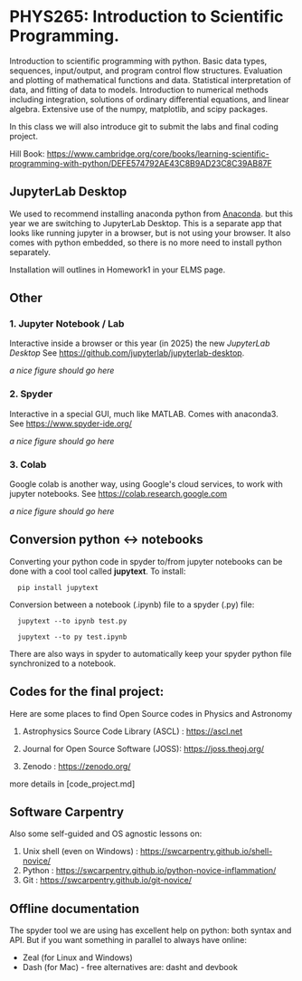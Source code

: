 # PHYS265: Introduction to Scientific Programming.

Introduction to scientific programming with python. Basic data types,
sequences, input/output, and program control flow
structures. Evaluation and plotting of mathematical functions and
data. Statistical interpretation of data, and fitting of data to
models. Introduction to numerical methods including integration,
solutions of ordinary differential equations, and linear
algebra. Extensive use of the numpy, matplotlib, and scipy packages.

In this class we will also introduce git to submit the labs and
final coding project.

Hill Book:  https://www.cambridge.org/core/books/learning-scientific-programming-with-python/DEFE574792AE43C8B9AD23C8C39AB87F

##  JupyterLab Desktop

We used to recommend installing anaconda python from [Anaconda](https://www.anaconda.com/).
but this year we are switching to JupyterLab Desktop. This is a separate app that looks like
running jupyter in a browser,  but is not using your browser. It also comes with python
embedded, so there is no more need to install python separately.

Installation will outlines in Homework1 in your ELMS page.

## Other

### 1. Jupyter Notebook / Lab

Interactive inside a browser or this year (in 2025) the new *JupyterLab Desktop*
See https://github.com/jupyterlab/jupyterlab-desktop.


*a nice figure should go here*

### 2. Spyder

Interactive in a special GUI, much like MATLAB. Comes with anaconda3.
See https://www.spyder-ide.org/

*a nice figure should go here*

### 3. Colab

Google colab is another way, using Google's cloud services, to
work with jupyter notebooks. See https://colab.research.google.com

*a nice figure should go here*

## Conversion python <-> notebooks

Converting your python code in spyder to/from jupyter notebooks can be done with
a cool tool called **jupytext**. To install:

      pip install jupytext

Conversion between a notebook (.ipynb) file to a spyder (.py) file:

      jupytext --to ipynb test.py

      jupytext --to py test.ipynb

There are also ways in spyder to automatically keep your spyder python file synchronized
to a notebook.

## Codes for the final project:

Here are some places to find Open Source codes in Physics and Astronomy

1. Astrophysics Source Code Library (ASCL) :  https://ascl.net

2. Journal for Open Source Software (JOSS):  https://joss.theoj.org/

3. Zenodo : https://zenodo.org/

more details in [code_project.md]


## Software Carpentry

Also some self-guided and OS agnostic lessons on:

1. Unix shell (even on Windows) :  https://swcarpentry.github.io/shell-novice/
2. Python : https://swcarpentry.github.io/python-novice-inflammation/
3. Git : https://swcarpentry.github.io/git-novice/
 
## Offline documentation

The spyder tool we are using has excellent help on python: both syntax and API.
But if you want something in parallel to always have online:

* Zeal (for Linux and Windows)
* Dash (for Mac) - free alternatives are:  dasht and devbook
